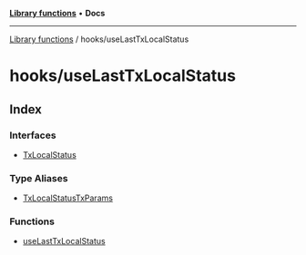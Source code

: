 [**Library functions**](../../README.md) • **Docs**

***

[Library functions](../../modules.md) / hooks/useLastTxLocalStatus

# hooks/useLastTxLocalStatus

## Index

### Interfaces

- [TxLocalStatus](interfaces/TxLocalStatus.md)

### Type Aliases

- [TxLocalStatusTxParams](type-aliases/TxLocalStatusTxParams.md)

### Functions

- [useLastTxLocalStatus](functions/useLastTxLocalStatus.md)
